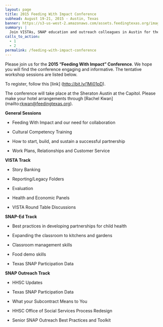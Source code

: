 ```yaml
---
layout: page
title: 2015 Feeding With Impact Conference
subhead: August 19-21, 2015 - Austin, Texas
banner: https://s3-us-west-2.amazonaws.com/assets.feedingtexas.org/images/banners/banner-02.jpg
summary: |
  Join VISTAs, SNAP education and outreach colleagues in Austin for the 2015 “Feeding With Impact” Conference. 
calls_to_action:
  - 1
  - 2
permalink: /feeding-with-impact-conference
---
```

Please join us for the **2015 “Feeding With Impact” Conference**. We hope you will find the conference engaging and informative. The tentative workshop sessions are listed below.

To register, follow this [link] (http://bit.ly/1Mi01pD).

The conference will take place at the Sheraton Austin at the Capitol. Please make your hotel arrangements through [Rachel Kwan] (mailto:rkwan@feedingtexas.org). 

**General Sessions**

* Feeding With Impact and our need for collaboration

* Cultural Competency Training

* How to start, build, and sustain a successful partnership

*	Work Plans, Relationships and Customer Service


**VISTA Track**

* Story Banking

* Reporting/Legacy Folders

* Evaluation

* Health and Economic Panels

* VISTA Round Table Discussions

**SNAP-Ed Track**

* Best practices in developing partnerships for child health

* Expanding the classroom to kitchens and gardens

* Classroom management skills

* Food demo skills

* Texas SNAP Participation Data

**SNAP Outreach Track**

* HHSC Updates

* Texas SNAP Participation Data

*	What your Subcontract Means to You

*	HHSC Office of Social Services Process Redesign 

*	Senior SNAP Outreach Best Practices and Toolkit



